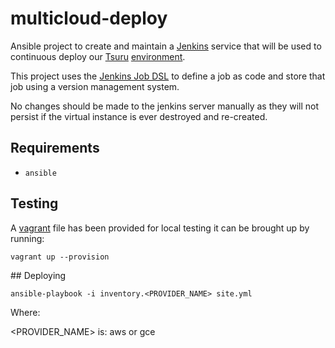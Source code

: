# multicloud-deploy

Ansible project to create and maintain a [Jenkins](https://jenkins-ci.org/)
service that will be used to continuous deploy our [Tsuru](https://tsuru.io/) [environment](https://github.com/alphagov/tsuru-terraform).

This project uses the [Jenkins Job DSL](https://wiki.jenkins-ci.org/display/JENKINS/Job+DSL+Plugin) to define a job
as code and store that job using a version management system. 

No changes should be made to the jenkins server manually as they will not
persist if the virtual instance is ever destroyed and re-created.

## Requirements
 
* `ansible`

## Testing

A [vagrant](https://www.vagrantup.com/) file has been provided for local testing it can be brought up by running:

`vagrant up --provision`

## Deploying

`ansible-playbook -i inventory.<PROVIDER_NAME> site.yml` 

Where:

<PROVIDER_NAME> is: aws or gce
